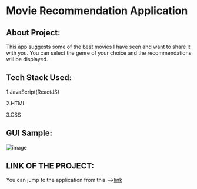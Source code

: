 # Movie Recommendation Application

## About Project:

This app suggests some of the best movies I have seen and want to share it with you.
You can select the genre of your choice and the recommendations will be displayed.


## Tech Stack Used:

  1.JavaScript(ReactJS)
  
  2.HTML
  
  3.CSS
 
## GUI Sample:
 ![image](https://user-images.githubusercontent.com/56500938/208818397-d9029756-c9c3-4c61-846d-e5674fe1d68b.png)

## LINK OF THE PROJECT:

You can jump to the application from this -->[link](https://e1v31n.csb.app/)
